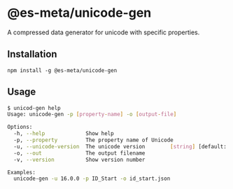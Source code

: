 # @es-meta/unicode-gen
A compressed data generator for unicode with specific properties.

## Installation
```
npm install -g @es-meta/unicode-gen
```

## Usage
```sh
$ unicod-gen help
Usage: unicode-gen -p [property-name] -o [output-file]

Options:
  -h, --help             Show help                                     [boolean]
  -p, --property         The property name of Unicode                   [string]
  -u, --unicode-version  The unicode version        [string] [default: "16.0.0"]
  -o, --out              The output filename                            [string]
  -v, --version          Show version number                           [boolean]

Examples:
  unicode-gen -u 16.0.0 -p ID_Start -o id_start.json
```
